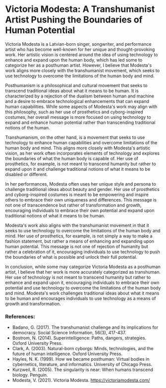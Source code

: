 # Victoria Modesta: A Transhumanist Artist Pushing the Boundaries of Human Potential

Victoria Modesta is a Latvian-born singer, songwriter, and performance artist who has become well-known for her unique and thought-provoking work. Her artistic vision is centered around the idea of using technology to enhance and expand upon the human body, which has led some to categorize her as a posthuman artist. However, I believe that Modesta's work aligns more closely with the transhumanist movement, which seeks to use technology to overcome the limitations of the human body and mind.

Posthumanism is a philosophical and cultural movement that seeks to transcend traditional ideas about what it means to be human. It is characterized by a rejection of the dualism between human and machine and a desire to embrace technological enhancements that can expand human capabilities. While some aspects of Modesta's work may align with this philosophy, such as her use of prosthetics and cyborg-inspired costumes, her overall message is more focused on using technology to expand and enhance human potential rather than transcending traditional notions of the human.

Transhumanism, on the other hand, is a movement that seeks to use technology to enhance human capabilities and overcome limitations of the human body and mind. This aligns more closely with Modesta's artistic vision, as her work often incorporates elements of technology and explores the boundaries of what the human body is capable of. Her use of prosthetics, for example, is not meant to transcend humanity but rather to expand upon it and challenge traditional notions of what it means to be disabled or different.

In her performances, Modesta often uses her unique style and persona to challenge traditional ideas about beauty and gender. Her use of prosthetics and cyborg-inspired costumes is meant to be empowering and inspire others to embrace their own uniqueness and differences. This message is not one of transcendence but rather of transformation and growth, encouraging individuals to embrace their own potential and expand upon traditional notions of what it means to be human.

Modesta's work also aligns with the transhumanist movement in that it seeks to use technology to overcome the limitations of the human body and mind. Her use of prosthetics, for example, is not simply a way to make a fashion statement, but rather a means of enhancing and expanding upon human potential. This message is not one of rejection of humanity but rather a celebration of it, encouraging individuals to use technology to push the boundaries of what is possible and unlock their full potential.

In conclusion, while some may categorize Victoria Modesta as a posthuman artist, I believe that her work is more accurately categorized as transhuman. Her use of technology is not meant to transcend humanity but rather to enhance and expand upon it, encouraging individuals to embrace their own potential and use technology to overcome the limitations of the human body and mind. Modesta's work challenges traditional ideas about what it means to be human and encourages individuals to use technology as a means of growth and transformation.

### References:

- Badano, G. (2017). The transhumanist challenge and its implications for democracy. Social Science Information, 56(3), 417-437.
- Bostrom, N. (2014). Superintelligence: Paths, dangers, strategies. Oxford University Press.
- Clark, A. (2003). Natural-born cyborgs: Minds, technologies, and the future of human intelligence. Oxford University Press.
- Hayles, N. K. (1999). How we became posthuman: Virtual bodies in cybernetics, literature, and informatics. University of Chicago Press.
- Kurzweil, R. (2005). The singularity is near: When humans transcend biology. Penguin.
- Modesta, V. (2021). Victoria Modesta. https://victoriamodesta.com/
